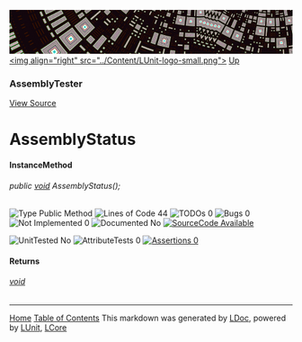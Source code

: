 ![](../Content/LUnit-banner-small.png "")
[&lt;img align=&quot;right&quot; src=&quot;../Content/LUnit-logo-small.png&quot;&gt;](../../README.md)
[Up](AssemblyTester.md)

### AssemblyTester
[View Source](../Abstract/AssemblyTester.cs)

# AssemblyStatus

#### InstanceMethod

###### public <a href="https://msdn.microsoft.com/en-us/library/system.void.aspx" alt="" target="_blank">void</a> AssemblyStatus();

![Type Public Method](http://b.repl.ca/v1/Type-Public%20Method-blue.png "") ![Lines of Code 44](http://b.repl.ca/v1/Lines%20of%20Code-44-blue.png "") ![TODOs 0](http://b.repl.ca/v1/TODOs-0-green.png "") ![Bugs 0](http://b.repl.ca/v1/Bugs-0-green.png "") ![Not Implemented 0](http://b.repl.ca/v1/Not%20Implemented-0-green.png "") ![Documented No](http://b.repl.ca/v1/Documented-No-red.png "") [![SourceCode Available](http://b.repl.ca/v1/SourceCode-Available-brightgreen.png "")](../Abstract/AssemblyTester.cs#L153)

![UnitTested No](http://b.repl.ca/v1/UnitTested-No-lightgrey.png "") ![AttributeTests 0](http://b.repl.ca/v1/AttributeTests-0-lightgrey.png "") [![Assertions 0](http://b.repl.ca/v1/Assertions-0-lightgrey.png "")](../Abstract/AssemblyTester.cs)

#### Returns

###### <a href="https://msdn.microsoft.com/en-us/library/system.void.aspx" alt="" target="_blank">void</a>



---

[Home](../../README.md) [Table of Contents](../../TableOfContents.md)
This markdown was generated by [LDoc](https://github.com/CodeSingularity/LDoc), powered by [LUnit](https://github.com/CodeSingularity/LUnit), [LCore](https://github.com/CodeSingularity/LCore)
